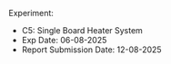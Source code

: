Experiment:
- C5: Single Board Heater System
- Exp Date: 06-08-2025
- Report Submission Date: 12-08-2025
